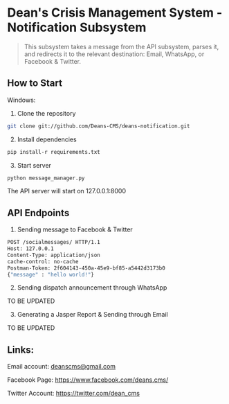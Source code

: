 # Dean's Crisis Management System - Notification Subsystem
> This subsystem takes a message from the API subsystem, parses it, and redirects it to the relevant destination: Email, WhatsApp, or Facebook & Twitter. 


## How to Start

Windows:

1. Clone the repository
```sh
git clone git://github.com/Deans-CMS/deans-notification.git
```

2. Install dependencies
```sh
pip install-r requirements.txt
```

3. Start server
```sh
python message_manager.py
```
The API server will start on 127.0.0.1:8000

## API Endpoints

1. Sending message to Facebook & Twitter
```sh
POST /socialmessages/ HTTP/1.1
Host: 127.0.0.1
Content-Type: application/json
cache-control: no-cache
Postman-Token: 2f604143-450a-45e9-bf85-a5442d3173b0
{"message" : "hello world!"}
```

2. Sending dispatch announcement through WhatsApp

TO BE UPDATED


3. Generating a Jasper Report & Sending through Email

TO BE UPDATED

## Links:

Email account: deanscms@gmail.com

Facebook Page: https://www.facebook.com/deans.cms/ 

Twitter Account: https://twitter.com/dean_cms

